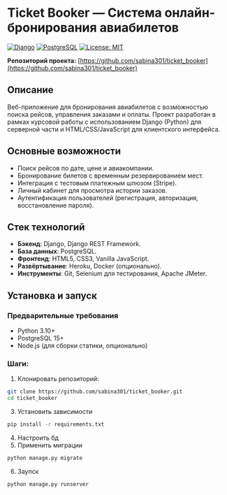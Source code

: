 # Ticket Booker — Система онлайн-бронирования авиабилетов

[![Django](https://img.shields.io/badge/Django-4.2-brightgreen)](https://www.djangoproject.com/)
[![PostgreSQL](https://img.shields.io/badge/PostgreSQL-15-blue)](https://www.postgresql.org/)
[![License: MIT](https://img.shields.io/badge/License-MIT-yellow.svg)](https://opensource.org/licenses/MIT)

**Репозиторий проекта:** [https://github.com/sabina301/ticket_booker](https://github.com/sabina301/ticket_booker)

## Описание
Веб-приложение для бронирования авиабилетов с возможностью поиска рейсов, управления заказами и оплаты. Проект разработан в рамках курсовой работы с использованием Django (Python) для серверной части и HTML/CSS/JavaScript для клиентского интерфейса.

## Основные возможности
- Поиск рейсов по дате, цене и авиакомпании.
- Бронирование билетов с временным резервированием мест.
- Интеграция с тестовым платежным шлюзом (Stripe).
- Личный кабинет для просмотра истории заказов.
- Аутентификация пользователей (регистрация, авторизация, восстановление пароля).

## Стек технологий
- **Бэкенд**: Django, Django REST Framework.
- **База данных**: PostgreSQL.
- **Фронтенд**: HTML5, CSS3, Vanilla JavaScript.
- **Развёртывание**: Heroku, Docker (опционально).
- **Инструменты**: Git, Selenium для тестирования, Apache JMeter.

## Установка и запуск

### Предварительные требования
- Python 3.10+
- PostgreSQL 15+
- Node.js (для сборки статики, опционально)

### Шаги:
1. Клонировать репозиторий:
```bash
git clone https://github.com/sabina301/ticket_booker.git
cd ticket_booker
```
3. Установить зависимости
```bash
pip install -r requirements.txt
```
4. Настроить бд
5. Применить миграции
 ```bash
python manage.py migrate
```
6. Заупск
```bash
python manage.py runserver
```
